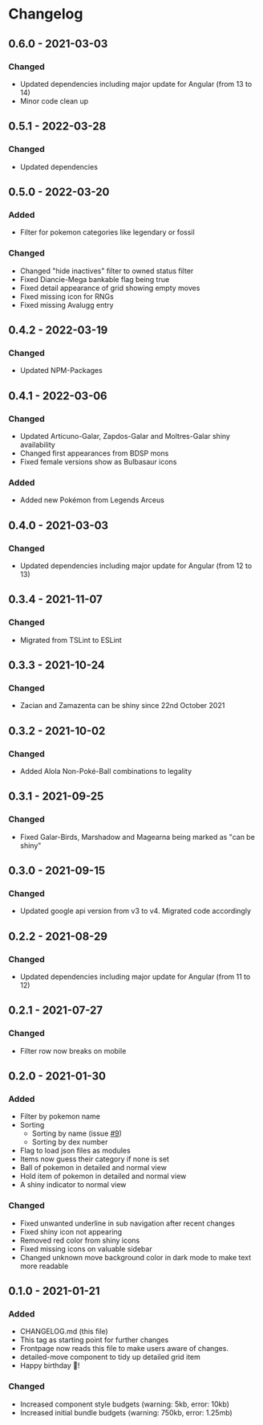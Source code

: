 # Changelog

## 0.6.0 - 2021-03-03
### Changed
- Updated dependencies including major update for Angular (from 13 to 14)
- Minor code clean up


## 0.5.1 - 2022-03-28

### Changed
- Updated dependencies

## 0.5.0 - 2022-03-20

### Added
- Filter for pokemon categories like legendary or fossil

### Changed
- Changed "hide inactives" filter to owned status filter
- Fixed Diancie-Mega bankable flag being true
- Fixed detail appearance of grid showing empty moves
- Fixed missing icon for RNGs
- Fixed missing Avalugg entry


## 0.4.2 - 2022-03-19
### Changed
- Updated NPM-Packages

## 0.4.1 - 2022-03-06
### Changed
- Updated Articuno-Galar, Zapdos-Galar and Moltres-Galar shiny availability
- Changed first appearances from BDSP mons
- Fixed female versions show as Bulbasaur icons 

### Added
- Added new Pokémon from Legends Arceus

## 0.4.0 - 2021-03-03
### Changed
- Updated dependencies including major update for Angular (from 12 to 13)

## 0.3.4 - 2021-11-07
### Changed
- Migrated from TSLint to ESLint

## 0.3.3 - 2021-10-24
### Changed
- Zacian and Zamazenta can be shiny since 22nd October 2021

## 0.3.2 - 2021-10-02
### Changed
- Added Alola Non-Poké-Ball combinations to legality

## 0.3.1 - 2021-09-25
### Changed
- Fixed Galar-Birds, Marshadow and Magearna being marked as "can be shiny"

## 0.3.0 - 2021-09-15
### Changed
- Updated google api version from v3 to v4. Migrated code accordingly

## 0.2.2 - 2021-08-29
### Changed
- Updated dependencies including major update for Angular (from 11 to 12)

## 0.2.1 - 2021-07-27
### Changed
- Filter row now breaks on mobile

## 0.2.0 - 2021-01-30
### Added
- Filter by pokemon name
- Sorting
    - Sorting by name (issue [#9])
    - Sorting by dex number
- Flag to load json files as modules
- Items now guess their category if none is set
- Ball of pokemon in detailed and normal view
- Hold item of pokemon in detailed and normal view
- A shiny indicator to normal view
    
### Changed
- Fixed unwanted underline in sub navigation after recent changes 
- Fixed shiny icon not appearing 
- Removed red color from shiny icons
- Fixed missing icons on valuable sidebar
- Changed unknown move background color in dark mode to make text more readable

## 0.1.0 - 2021-01-21
### Added
- CHANGELOG.md (this file)
- This tag as starting point for further changes
- Frontpage now reads this file to make users aware of changes.
- detailed-move component to tidy up detailed grid item
- Happy birthday 🥝!

### Changed
- Increased component style budgets (warning: 5kb, error: 10kb)
- Increased initial bundle budgets (warning: 750kb, error: 1.25mb)


[#9]: https://github.com/koenigderluegner/poketrades/issues/9
